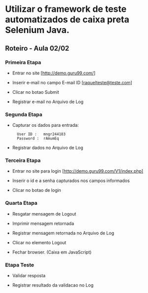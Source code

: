 # Utilizar o framework de teste automatizados de caixa preta Selenium Java.

## Roteiro - Aula 02/02

### Primeira Etapa

- Entrar no site [http://demo.guru99.com/]

- Inserir e-mail no campo E-mail ID [raquelteste@teste.com]

- Clicar no botao Submit

- Registrar e-mail no Arquivo de Log


### Segunda Etapa

- Capturar os dados para entrada:

		User ID :	mngr244183
		Password :	rAmumEq

- Registrar dados no Arquivo de Log


### Terceira Etapa

- Entrar no site para login [http://demo.guru99.com/V1/index.php]

- Inserir o id e a senha capturados nos campos informados

- Clicar no botao de login


### Quarta Etapa

- Resgatar mensagem de Logout 

- Imprimir mensagem retornada

- Registrar mensagem retornada no Arquivo de Log

- Clicar no elemento Logout

- Fechar browser. (Caixa em JavaScript)


### Etapa Teste

- Validar resposta

- Registrar resultado da validacao no Log